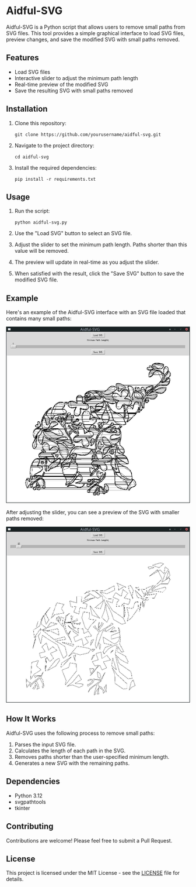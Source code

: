 # Aidful-SVG

Aidful-SVG is a Python script that allows users to remove small paths from SVG files. This tool provides a simple graphical interface to load SVG files, preview changes, and save the modified SVG with small paths removed.

## Features

- Load SVG files
- Interactive slider to adjust the minimum path length
- Real-time preview of the modified SVG
- Save the resulting SVG with small paths removed

## Installation

1. Clone this repository:
   ```
   git clone https://github.com/yourusername/aidful-svg.git
   ```

2. Navigate to the project directory:
   ```
   cd aidful-svg
   ```

3. Install the required dependencies:
   ```
   pip install -r requirements.txt
   ```

## Usage

1. Run the script:
   ```
   python aidful-svg.py
   ```

2. Use the "Load SVG" button to select an SVG file.

3. Adjust the slider to set the minimum path length. Paths shorter than this value will be removed.

4. The preview will update in real-time as you adjust the slider.

5. When satisfied with the result, click the "Save SVG" button to save the modified SVG file.

## Example

Here's an example of the Aidful-SVG interface with an SVG file loaded that contains many small paths:

![Aidful-SVG with loaded SVG](example1.jpg)

After adjusting the slider, you can see a preview of the SVG with smaller paths removed:

![Aidful-SVG with preview of removed paths](example2.jpg)

## How It Works

Aidful-SVG uses the following process to remove small paths:

1. Parses the input SVG file.
2. Calculates the length of each path in the SVG.
3. Removes paths shorter than the user-specified minimum length.
4. Generates a new SVG with the remaining paths.

## Dependencies

- Python 3.12
- svgpathtools
- tkinter

## Contributing

Contributions are welcome! Please feel free to submit a Pull Request.

## License

This project is licensed under the MIT License - see the [LICENSE](LICENSE) file for details.
